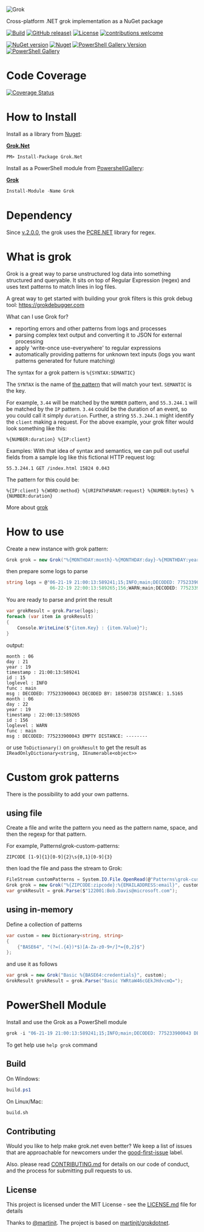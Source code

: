 ![Grok](https://github.com/Marusyk/grok.net/raw/main/Grok.png)

Cross-platform .NET grok implementation as a NuGet package

[![Build](https://github.com/Marusyk/grok.net/actions/workflows/builds.yml/badge.svg?branch=main)](https://github.com/Marusyk/grok.net/actions/workflows/builds.yml)
[![GitHub release)](https://img.shields.io/github/v/release/Marusyk/grok.net?logo=github)](https://github.com/Marusyk/grok.net/releases)
[![License](https://img.shields.io/badge/license-MIT-blue.svg)](https://github.com/Marusyk/grok.net/blob/main/LICENSE)
[![contributions welcome](https://img.shields.io/badge/contributions-welcome-brightgreen.svg?style=flat)](https://github.com/Marusyk/grok.net/blob/main/CONTRIBUTING.md)

[![NuGet version](https://img.shields.io/nuget/v/grok.net.svg?logo=NuGet)](https://www.nuget.org/packages/grok.net)
[![Nuget](https://img.shields.io/nuget/dt/grok.net.svg)](https://www.nuget.org/packages/Grok.Net)
[![PowerShell Gallery Version](https://img.shields.io/powershellgallery/v/Grok)](https://www.powershellgallery.com/packages/Grok)
[![PowerShell Gallery](https://img.shields.io/powershellgallery/dt/Grok)](https://www.powershellgallery.com/packages/Grok)

# Code Coverage

[![Coverage Status](https://coveralls.io/repos/github/Marusyk/grok.net/badge.svg?branch=main)](https://coveralls.io/github/Marusyk/grok.net?branch=main)

# How to Install

Install as a library from [Nuget](http://nuget.org):

**[Grok.Net](https://www.nuget.org/packages/Grok.Net)**

    PM> Install-Package Grok.Net

Install as a PowerShell module from [PowershellGallery](https://www.powershellgallery.com):

**[Grok](https://www.powershellgallery.com/packages/Grok)**

```powershell
Install-Module -Name Grok
```

# Dependency

Since [v.2.0.0](https://github.com/Marusyk/grok.net/releases/tag/v2.0.0), the grok uses the [PCRE.NET](https://github.com/ltrzesniewski/pcre-net) library for regex.

# What is grok

Grok is a great way to parse unstructured log data into something structured and queryable. It sits on top of Regular Expression (regex) and uses text patterns to match lines in log files.

A great way to get started with building your grok filters is this grok debug tool: https://grokdebugger.com

What can I use Grok for?

- reporting errors and other patterns from logs and processes
- parsing complex text output and converting it to JSON for external processing
- apply 'write-once use-everywhere' to regular expressions
- automatically providing patterns for unknown text inputs (logs you want patterns generated for future matching)

The syntax for a grok pattern is `%{SYNTAX:SEMANTIC}`

The `SYNTAX` is the name of [the pattern](https://github.com/logstash-plugins/logstash-patterns-core/blob/main/patterns/ecs-v1/grok-patterns) that will match your text. `SEMANTIC` is the key.

For example, `3.44` will be matched by the `NUMBER` pattern, and `55.3.244.1` will be matched by the `IP` pattern. `3.44` could be the duration of an event, so you could call it simply `duration`. Further, a string `55.3.244.1` might identify the `client` making a request.
For the above example, your grok filter would look something like this:

```text
%{NUMBER:duration} %{IP:client}
```

Examples: With that idea of syntax and semantics, we can pull out useful fields from a sample log like this fictional HTTP request log:

```text
55.3.244.1 GET /index.html 15824 0.043
```

The pattern for this could be:

```text
%{IP:client} %{WORD:method} %{URIPATHPARAM:request} %{NUMBER:bytes} %{NUMBER:duration}
```

More about [grok](https://www.elastic.co/guide/en/logstash/current/plugins-filters-grok.html)

# How to use

Create a new instance with grok pattern:

```csharp
Grok grok = new Grok("%{MONTHDAY:month}-%{MONTHDAY:day}-%{MONTHDAY:year} %{TIME:timestamp};%{WORD:id};%{LOGLEVEL:loglevel};%{WORD:func};%{GREEDYDATA:msg}");
```

then prepare some logs to parse

```csharp
string logs = @"06-21-19 21:00:13:589241;15;INFO;main;DECODED: 775233900043 DECODED BY: 18500738 DISTANCE: 1.5165
                06-22-19 22:00:13:589265;156;WARN;main;DECODED: 775233900043 EMPTY DISTANCE: --------";
```

You are ready to parse and print the result

```csharp
var grokResult = grok.Parse(logs);
foreach (var item in grokResult)
{
    Console.WriteLine($"{item.Key} : {item.Value}");
}
```

output:

```text
month : 06
day : 21
year : 19
timestamp : 21:00:13:589241
id : 15
loglevel : INFO
func : main
msg : DECODED: 775233900043 DECODED BY: 18500738 DISTANCE: 1.5165
month : 06
day : 22
year : 19
timestamp : 22:00:13:589265
id : 156
loglevel : WARN
func : main
msg : DECODED: 775233900043 EMPTY DISTANCE: --------
```
or use `ToDictionary()` on `grokResult` to get the result as `IReadOnlyDictionary<string, IEnumerable<object>>`

# Custom grok patterns

There is the possibility to add your own patterns.

## using file

Create a file and write the pattern you need as the pattern name, space, and then the regexp for that pattern.

For example, Patterns\grok-custom-patterns:

```text
ZIPCODE [1-9]{1}[0-9]{2}\s{0,1}[0-9]{3}
```

then load the file and pass the stream to Grok:

```csharp
FileStream customPatterns = System.IO.File.OpenRead(@"Patterns\grok-custom-patterns");
Grok grok = new Grok("%{ZIPCODE:zipcode}:%{EMAILADDRESS:email}", customPatterns);
var grokResult = grok.Parse($"122001:Bob.Davis@microsoft.com");
```

## using in-memory

Define a collection of patterns

```csharp
var custom = new Dictionary<string, string>
{
    {"BASE64", "(?=(.{4})*$)[A-Za-z0-9+/]*={0,2}$"}
};
```

and use it as follows

```csharp
var grok = new Grok("Basic %{BASE64:credentials}", custom);
GrokResult grokResult = grok.Parse("Basic YWRtaW46cGEkJHdvcmQ=");
```

# PowerShell Module

Install and use the Grok as a PowerShell module

```powershell
grok -i "06-21-19 21:00:13:589241;15;INFO;main;DECODED: 775233900043 DECODED BY: 18500738 DISTANCE: 1.5165" -g "%{MONTHDAY:month}-%{MONTHDAY:day}-%{MONTHDAY:year} %{TIME:timestamp};%{WORD:id};%{LOGLEVEL:loglevel};%{WORD:func};%{GREEDYDATA:msg}"
```
To get help use `help grok` command

## Build

On Windows:
```powershell
build.ps1
```

On Linux/Mac:
```bash
build.sh
```

## Contributing

Would you like to help make grok.net even better? We keep a list of issues that are approachable for newcomers under the [good-first-issue](https://github.com/Marusyk/grok.net/issues?q=is%3Aopen+is%3Aissue+label%3A%22good+first+issue%22) label.

Also. please read [CONTRIBUTING.md](https://github.com/Marusyk/grok.net/blob/main/CONTRIBUTING.md) for details on our code of conduct, and the process for submitting pull requests to us.

## License

This project is licensed under the MIT License - see the [LICENSE.md](https://github.com/Marusyk/grok.net/blob/main/LICENSE) file for details

Thanks to [@martinjt](https://github.com/martinjt). The project is based on [martinjt/grokdotnet](https://github.com/martinjt/grokdotnet).

